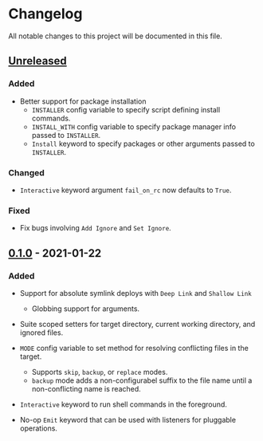 # Changelog

All notable changes to this project will be documented in this file.

## [Unreleased]

### Added

- Better support for package installation
    - `INSTALLER` config variable to specify script defining install commands.
    - `INSTALL_WITH` config variable to specify package manager info passed to `INSTALLER`.
    - `Install` keyword to specify packages or other arguments passed to `INSTALLER`.

### Changed

- `Interactive` keyword argument `fail_on_rc` now defaults to `True`.

### Fixed

- Fix bugs involving `Add Ignore` and `Set Ignore`.

## [0.1.0] - 2021-01-22

### Added

- Support for absolute symlink deploys with `Deep Link` and `Shallow Link`
    - Globbing support for arguments.

- Suite scoped setters for target directory, current working directory, and ignored files.

- `MODE` config variable to set method for resolving conflicting files in the target.
    - Supports `skip`, `backup`, or `replace` modes.
    - `backup` mode adds a non-configurabel suffix to the file name until a non-conflicting name is reached.

- `Interactive` keyword to run shell commands in the foreground.

- No-op `Emit` keyword that can be used with listeners for pluggable operations.


[Unreleased]: https://github.com/errose28/DotfilesLibrary/compare/v0.1.0...HEAD
[0.1.0]: https://github.com/errose28/DotfilesLibrary/releases/tag/v0.1.0